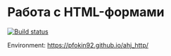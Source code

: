 # Работа с HTML-формами

[![Build status](https://ci.appveyor.com/api/projects/status/hqduc6h8v6l633jv?svg=true)](https://ci.appveyor.com/project/pfokin92/ahj-http)

Environment: https://pfokin92.github.io/ahj_http/

